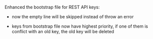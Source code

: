 Enhanced the bootstrap file for REST API keys:

- now the empty line will be skipped instead of throw an error

- keys from bootstrap file now have highest priority, if one of them is conflict with an old key, the old key will be deleted
